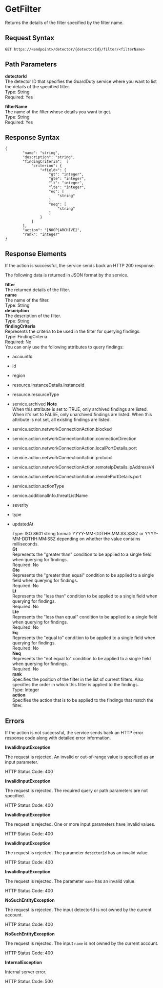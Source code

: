 # GetFilter<a name="get-filter"></a>

Returns the details of the filter specified by the filter name\.

## Request Syntax<a name="get-filter-request-syntax"></a>

```
GET https://<endpoint>/detector/{detectorId}/filter/<filterName>
```

## Path Parameters<a name="get-filger-path-parameters"></a>

**detectorId**  
The detector ID that specifies the GuardDuty service where you want to list the details of the specified filter\.  
Type: String  
Required: Yes

**filterName**  
The name of the filter whose details you want to get\.  
Type: String  
Required: Yes

## Response Syntax<a name="get-filter-response-syntax"></a>

```
{
        "name": "string",
        "description": "string",
        "findingCriteria":  [
            "criterion": {
                "<field>": {
                    "gt": "integer",
                    "gte": "integer",
                    "lt": "integer",
                    "lte": "integer",
                    "eq": [
                        "string"
                    ],
                    "neq": [
                        "string"
                    ]
                }
            }
        ],
        "action": "[NOOP|ARCHIVE]",
        "rank": "integer"    
}
```

## Response Elements<a name="get-filter-response-parameters"></a>

If the action is successful, the service sends back an HTTP 200 response\.

The following data is returned in JSON format by the service\.

**filter**  
The returned details of the filter\.    
**name**  
The name of the filter\.  
Type: String  
**description**  
The description of the filter\.  
Type: String  
**findingCriteria**  
Represents the criteria to be used in the filter for querying findings\.   
Type: FindingCriteria  
Required: No  
You can only use the following attributes to query findings:   
+ accountId
+ id 
+ region 
+ resource\.instanceDetails\.instanceId 
+ resource\.resourceType 
+ service\.archived 
**Note**  
When this attribute is set to TRUE, only archived findings are listed\. When it's set to FALSE, only unarchived findings are listed\. When this attribute is not set, all existing findings are listed\.
+ service\.action\.networkConnectionAction\.blocked 
+ service\.action\.networkConnectionAction\.connectionDirection 
+ service\.action\.networkConnectionAction\.localPortDetails\.port 
+ service\.action\.networkConnectionAction\.protocol 
+ service\.action\.networkConnectionAction\.remoteIpDetails\.ipAddressV4 
+ service\.action\.networkConnectionAction\.remotePortDetails\.port 
+ service\.action\.actionType 
+ service\.additionalInfo\.threatListName 
+ severity
+ type
+ updatedAt

  Type: ISO 8601 string format: YYYY\-MM\-DDTHH:MM:SS\.SSSZ or YYYY\-MM\-DDTHH:MM:SSZ depending on whether the value contains milliseconds\.  
**Gt**  
Represents the "greater than" condition to be applied to a single field when querying for findings\.  
Required: No  
**Gte**  
Represents the "greater than equal" condition to be applied to a single field when querying for findings\.  
Required: No  
**Lt**  
Represents the "less than" condition to be applied to a single field when querying for findings\.  
Required: No  
**Lte**  
Represents the "less than equal" condition to be applied to a single field when querying for findings\.  
Required: No  
**Eq**  
Represents the "equal to" condition to be applied to a single field when querying for findings\.  
Required: No  
**Neq**  
Represents the "not equal to" condition to be applied to a single field when querying for findings\.  
Required: No  
**rank**  
Specifies the position of the filter in the list of current filters\. Also specifies the order in which this filter is applied to the findings\.  
Type: Integer  
**action**  
Specifies the action that is to be applied to the findings that match the filter\.

## Errors<a name="get-filter-errors"></a>

If the action is not successful, the service sends back an HTTP error response code along with detailed error information\.

**InvalidInputException**

The request is rejected\. An invalid or out\-of\-range value is specified as an input parameter\.

HTTP Status Code: 400 

**InvalidInputException**

The request is rejected\. The required query or path parameters are not specified\.

HTTP Status Code: 400 

**InvalidInputException**

The request is rejected\. One or more input parameters have invalid values\.

HTTP Status Code: 400 

**InvalidInputException**

The request is rejected\. The parameter `detectorId` has an invalid value\.

HTTP Status Code: 400 

**InvalidInputException**

The request is rejected\. The parameter `name` has an invalid value\.

HTTP Status Code: 400 

**NoSuchEntityException**

The request is rejected\. The input detectorId is not owned by the current account\.

HTTP Status Code: 400 

**NoSuchEntityException**

The request is rejected\. The input `name` is not owned by the current account\.

HTTP Status Code: 400 

**InternalException**

Internal server error\.

HTTP Status Code: 500 
